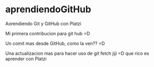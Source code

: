 # aprendiendoGitHub
Aorendiendo Git y GitHub con Platzi

Mi primera contribucion para git hub =D


Un comit mas desde GitHub, como la ven?? =D


Una actualizacion mas para hacer uso de git fetch jiji =D que rico es aprender con Platzi
